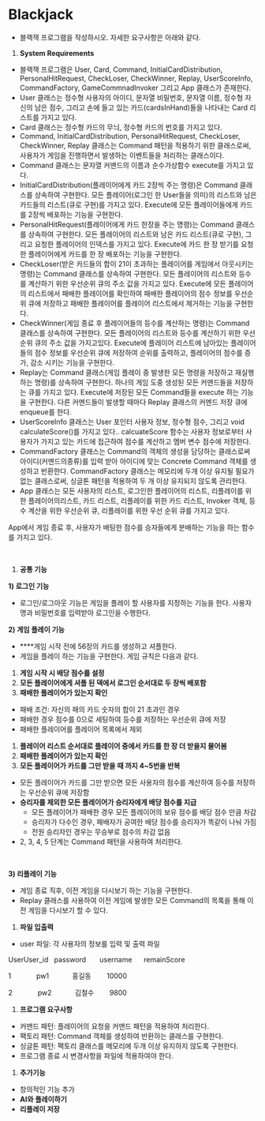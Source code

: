 # Blackjack

- 블랙잭 프로그램을 작성하시오. 자세한 요구사항은 아래와 같다.

1. **System Requirements**
- 블랙잭 프로그램은 User, Card, Command, InitialCardDistribution, PersonalHitRequest, CheckLoser, CheckWinner, Replay, UserScoreInfo, CommandFactory, GameCommnadInvoker 그리고 App 클래스가 존재한다.
- User 클래스는 정수형 사용자의 아이디, 문자열 비밀번호, 문자열 이름, 정수형 자신의 남은 점수, 그리고 손에 들고 있는 카드(cardsInHand)들을 나타내는 Card 리스트를 가지고 있다.
- Card 클래스는 정수형 카드의 무늬, 정수형 카드의 번호를 가지고 있다.
- Command, InitialCardDistribution, PersonalHitRequest, CheckLoser, CheckWinner, Replay 클래스는 Command 패턴을 적용하기 위한 클래스로써, 사용자가 게임을 진행하면서 발생하는 이벤트들을 처리하는 클래스이다.
- Command 클래스는 문자열 커맨드의 이름과 순수가상함수 execute를 가지고 있다.
- InitialCardDistribution(플레이어에게 카드 2장씩 주는 명령)은 Command 클래스를 상속하여 구현한다. 모든 플레이어(로그인 한 User들을 의미)의 리스트와 남은 카드들의 리스트(큐로 구현)를 가지고 있다. Execute에 모든 플레이어들에게 카드를 2장씩 배포하는 기능을 구현한다.
- PersonalHitRequest(플레이어에게 카드 한장을 주는 명령)는 Command 클래스를 상속하여 구현한다. 모든 플레이어의 리스트와 남은 카드 리스트(큐로 구현), 그리고 요청한 플레이어의 인덱스를 가지고 있다. Execute에 카드 한 장 받기를 요청한 플레이어에게 카드를 한 장 배포하는 기능을 구현한다.
- CheckLoser(받은 카드들의 합이 21이 초과하는 플레이어를 게임에서 아웃시키는 명령)는 Command 클래스를 상속하여 구현한다. 모든 플레이어의 리스트와 등수를 계산하기 위한 우선순위 큐의 주소 값을 가지고 있다. Execute에 모든 플레이어의 리스트에서 패배한 플레이어를 확인하여 패배한 플레이어의 점수 정보를 우선순위 큐에 저장하고 패배한 플레이어를 플레이어 리스트에서 제거하는 기능을 구현한다.
- CheckWinner(게임 종료 후 플레이어들의 등수를 계산하는 명령)는 Command 클래스를 상속하여 구현한다. 모든 플레이어의 리스트와 등수를 계산하기 위한 우선순위 큐의 주소 값을 가지고있다. Execute에 플레이어 리스트에 남아있는 플레이어들의 점수 정보를 우선순위 큐에 저장하여 순위를 출력하고, 플레이어의 점수를 증가, 감소 시키는 기능을 구현한다.
- Replay는 Command 클래스(게임 플레이 중 발생한 모든 명령을 저장하고 재실행하는 명령)를 상속하여 구현한다. 하나의 게임 도중 생성된 모든 커맨드들을 저장하는 큐를 가지고 있다. Execute에 저장된 모든 Command들을 execute 하는 기능을 구현한다. 다른 커멘드들이 발생할 때마다 Replay 클래스의 커멘드 저장 큐에 enqueue를 한다.
- UserScoreInfo 클래스는 User 포인터 사용자 정보, 정수형 점수, 그리고 void calculateScore()를 가지고 있다.. calcuateScore 함수는 사용자 정보로부터 사용자가 가지고 있는 카드에 접근하여 점수를 계산하고 멤버 변수 점수에 저장한다.
- CommandFactory 클래스는 Command의 객체의 생성을 담당하는 클래스로써 아이디(커멘드의종류)를 입력 받아 아이디에 맞는 Concrete Command 객체를 생성하고 반환한다. CommandFactory 클래스는 메모리에 두개 이상 유지될 필요가 없는 클래스로써, 싱글톤 패턴을 적용하여 두 개 이상 유지되지 않도록 관리한다.
- App 클래스는 모든 사용자의 리스트, 로그인한 플레이어의 리스트, 리플레이를 위한 플레이어의리스트, 카드 리스트, 리플레이를 위한 카드 리스트, Invoker 객체, 등수 계산을 위한 우선순위 큐, 리플레이를 위한 우선 순위 큐를 가지고 있다.

App에서 게임 종료 후, 사용자가 배팅한 점수를 승자들에게 분배하는 기능을 하는 함수를 가지고 있다.

<br/>

1. **공통 기능**

**1) 로그인 기능**

- 로그인/로그아웃 기능은 게임을 플레이 할 사용자를 지정하는 기능을 한다. 사용자명과 비밀번호를 입력받아 로그인을 수행한다.

**2) 게임 플레이 기능**

- ****게임 시작 전에 56장의 카드를 생성하고 셔플한다.
- 게임을 플레이 하는 기능을 구현한다. 게임 규칙은 다음과 같다.
1. **게임 시작 시 배당 점수를 설정**
2. **모든 플레이어에게 셔플 된 덱에서 로그인 순서대로 두 장씩 배포함**
3. **패배한 플레이어가 있는지 확인**
- 패배 조건: 자신의 패의 카드 숫자의 합이 21 초과인 경우
- 패배한 경우 점수를 0으로 세팅하여 등수를 저장하는 우선순위 큐에 저장
- 패배한 플레이어를 플레이어 목록에서 제외
1. **플레이어 리스트 순서대로 플레이어 중에서 카드를 한 장 더 받을지 물어봄**
2. **패배한 플레이어가 있는지 확인**
3. **모든 플레이어가 카드를 그만 받을 때 까지 4~5번을 반복**
- 모든 플레이어가 카드를 그만 받으면 모든 사용자의 점수를 계산하여 등수를 저장하는 우선순위 큐에 저장함
- **승리자를 제외한 모든 플레이어가 승리자에게 배당 점수를 지급**
    - 모든 플레이어가 패배한 경우 모든 플레이어의 보유 점수를 배당 점수 만큼 차감
    - 승리자가 다수인 경우, 패배자가 공여한 배당 점수를 승리자가 똑같이 나눠 가짐
    - 전원 승리자인 경우는 무승부로 점수의 차감 없음
- 2, 3, 4, 5 단계는 Command 패턴을 사용하여 처리한다.

<br/>

**3) 리플레이 기능**

- 게임 종료 직후, 이전 게임을 다시보기 하는 기능을 구현한다.
- Replay 클래스를 사용하여 이전 게임에 발생한 모든 Command의 목록을 통해 이전 게임을 다시보기 할 수 있다.

1. **파일 입출력**
- user 파일: 각 사용자의 정보를 입력 및 출력 파일

UserUser_id   password       username      remainScore

1             pw1            홍길동        10000 

2             pw2            김철수        9800

1. **프로그램 요구사항**
- 커맨드 패턴: 플레이어의 요청을 커맨드 패턴을 적용하여 처리한다.
- 팩토리 패턴: Command 객체를 생성하여 반환하는 클래스를 구현한다.
- 싱글톤 패턴: 팩토리 클래스를 메모리에 두개 이상 유지하지 않도록 구현한다.
- 프로그램 종료 시 변경사항을 파일에 적용하여야 한다.

1. **추가기능**
- 창의적인 기능 추가
- **AI와 플레이하기**
- **리플레이 저장**
